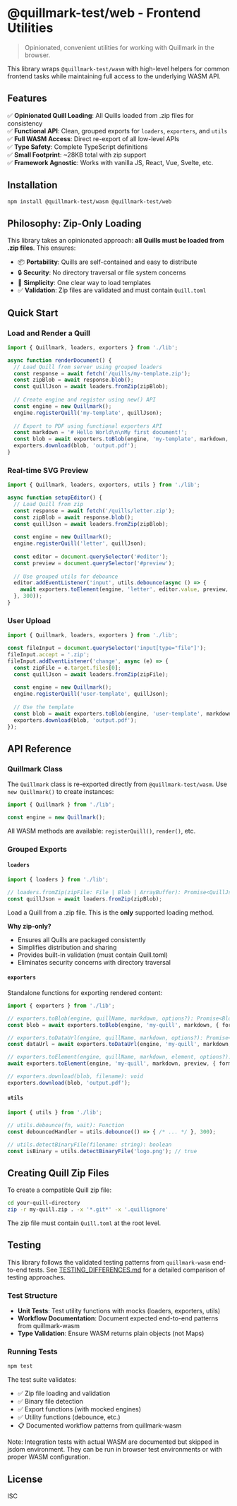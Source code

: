 # @quillmark-test/web - Frontend Utilities

> Opinionated, convenient utilities for working with Quillmark in the browser.

This library wraps `@quillmark-test/wasm` with high-level helpers for common frontend tasks while maintaining full access to the underlying WASM API.

## Features

✅ **Opinionated Quill Loading**: All Quills loaded from .zip files for consistency  
✅ **Functional API**: Clean, grouped exports for `loaders`, `exporters`, and `utils`  
✅ **Full WASM Access**: Direct re-export of all low-level APIs  
✅ **Type Safety**: Complete TypeScript definitions  
✅ **Small Footprint**: ~28KB total with zip support  
✅ **Framework Agnostic**: Works with vanilla JS, React, Vue, Svelte, etc.

## Installation

```bash
npm install @quillmark-test/wasm @quillmark-test/web
```

## Philosophy: Zip-Only Loading

This library takes an opinionated approach: **all Quills must be loaded from .zip files**. This ensures:

- 📦 **Portability**: Quills are self-contained and easy to distribute
- 🔒 **Security**: No directory traversal or file system concerns
- 🎯 **Simplicity**: One clear way to load templates
- ✅ **Validation**: Zip files are validated and must contain `Quill.toml`

## Quick Start

### Load and Render a Quill

```typescript
import { Quillmark, loaders, exporters } from './lib';

async function renderDocument() {
  // Load Quill from server using grouped loaders
  const response = await fetch('/quills/my-template.zip');
  const zipBlob = await response.blob();
  const quillJson = await loaders.fromZip(zipBlob);
  
  // Create engine and register using new() API
  const engine = new Quillmark();
  engine.registerQuill('my-template', quillJson);
  
  // Export to PDF using functional exporters API
  const markdown = '# Hello World\n\nMy first document!';
  const blob = await exporters.toBlob(engine, 'my-template', markdown, { format: 'pdf' });
  exporters.download(blob, 'output.pdf');
}
```

### Real-time SVG Preview

```typescript
import { Quillmark, loaders, exporters, utils } from './lib';

async function setupEditor() {
  // Load Quill from zip
  const response = await fetch('/quills/letter.zip');
  const zipBlob = await response.blob();
  const quillJson = await loaders.fromZip(zipBlob);
  
  const engine = new Quillmark();
  engine.registerQuill('letter', quillJson);
  
  const editor = document.querySelector('#editor');
  const preview = document.querySelector('#preview');
  
  // Use grouped utils for debounce
  editor.addEventListener('input', utils.debounce(async () => {
    await exporters.toElement(engine, 'letter', editor.value, preview, { format: 'svg' });
  }, 300));
}
```

### User Upload

```typescript
import { Quillmark, loaders, exporters } from './lib';

const fileInput = document.querySelector('input[type="file"]');
fileInput.accept = '.zip';
fileInput.addEventListener('change', async (e) => {
  const zipFile = e.target.files[0];
  const quillJson = await loaders.fromZip(zipFile);
  
  const engine = new Quillmark();
  engine.registerQuill('user-template', quillJson);
  
  // Use the template
  const blob = await exporters.toBlob(engine, 'user-template', markdown, { format: 'pdf' });
  exporters.download(blob, 'output.pdf');
});
```

## API Reference

### Quillmark Class

The `Quillmark` class is re-exported directly from `@quillmark-test/wasm`. Use `new Quillmark()` to create instances:

```typescript
import { Quillmark } from './lib';

const engine = new Quillmark();
```

All WASM methods are available: `registerQuill()`, `render()`, etc.

### Grouped Exports

#### `loaders`

```typescript
import { loaders } from './lib';

// loaders.fromZip(zipFile: File | Blob | ArrayBuffer): Promise<QuillJson>
const quillJson = await loaders.fromZip(zipBlob);
```

Load a Quill from a .zip file. This is the **only** supported loading method.

**Why zip-only?**
- Ensures all Quills are packaged consistently
- Simplifies distribution and sharing
- Provides built-in validation (must contain Quill.toml)
- Eliminates security concerns with directory traversal

#### `exporters`

Standalone functions for exporting rendered content:

```typescript
import { exporters } from './lib';

// exporters.toBlob(engine, quillName, markdown, options?): Promise<Blob>
const blob = await exporters.toBlob(engine, 'my-quill', markdown, { format: 'pdf' });

// exporters.toDataUrl(engine, quillName, markdown, options?): Promise<string>
const dataUrl = await exporters.toDataUrl(engine, 'my-quill', markdown, { format: 'svg' });

// exporters.toElement(engine, quillName, markdown, element, options?): Promise<void>
await exporters.toElement(engine, 'my-quill', markdown, preview, { format: 'svg' });

// exporters.download(blob, filename): void
exporters.download(blob, 'output.pdf');
```

#### `utils`

```typescript
import { utils } from './lib';

// utils.debounce(fn, wait): Function
const debouncedHandler = utils.debounce(() => { /* ... */ }, 300);

// utils.detectBinaryFile(filename: string): boolean
const isBinary = utils.detectBinaryFile('logo.png'); // true
```

## Creating Quill Zip Files

To create a compatible Quill zip file:

```bash
cd your-quill-directory
zip -r my-quill.zip . -x '*.git*' -x '.quillignore'
```

The zip file must contain `Quill.toml` at the root level.

## Testing

This library follows the validated testing patterns from `quillmark-wasm` end-to-end tests. See [TESTING_DIFFERENCES.md](/docs/TESTING_DIFFERENCES.md) for a detailed comparison of testing approaches.

### Test Structure

- **Unit Tests**: Test utility functions with mocks (loaders, exporters, utils)
- **Workflow Documentation**: Document expected end-to-end patterns from quillmark-wasm
- **Type Validation**: Ensure WASM returns plain objects (not Maps)

### Running Tests

```bash
npm test
```

The test suite validates:
- ✅ Zip file loading and validation
- ✅ Binary file detection
- ✅ Export functions (with mocked engines)
- ✅ Utility functions (debounce, etc.)
- 📋 Documented workflow patterns from quillmark-wasm

Note: Integration tests with actual WASM are documented but skipped in jsdom environment. They can be run in browser test environments or with proper WASM configuration.

## License

ISC
